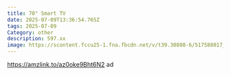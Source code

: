 ```yaml
---
title: 70" Smart TV
date: 2025-07-09T13:36:54.765Z
tags: 2025-07-09
Category: other
description: 597.xx
image: https://scontent.fccu25-1.fna.fbcdn.net/v/t39.30808-6/517588017_6426228794181150_248851020198442637_n.jpg?stp=dst-jpg_p843x403_tt6&_nc_cat=108&ccb=1-7&_nc_sid=aa7b47&_nc_ohc=sFiBbGmriwEQ7kNvwF8_XRw&_nc_oc=AdmjSDKg3NXqSd-ktzPWT4TXqM_RFAzCU8vkD4i1fzAstE1h7OcLlK2U2atJde0MNkk&_nc_zt=23&_nc_ht=scontent.fccu25-1.fna&_nc_gid=td247JaG5yTryHmhYKCHYA&oh=00_AfSnCBVT0TUdzlMNi4NC7wyj3TxKowms9ieuaRM1IPxulQ&oe=68742D84
---
```

https://amzlink.to/az0oke9Bht6N2 ad